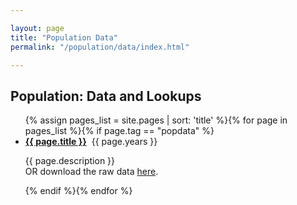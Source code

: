 ```yaml
---

layout: page
title: "Population Data"
permalink: "/population/data/index.html"

---
```

## Population: Data and Lookups


<ul>{% assign pages_list = site.pages | sort: 'title' %}{% for page in pages_list %}{% if page.tag == "popdata" %}<br /><li><b><a href="{{ page.url }}">{{ page.title }}</a></b>&nbsp;&nbsp;{{ page.years }}</li><p>{{ page.description }} <br />OR download the raw data <a href="{{ page.file }}">here</a>.</p>{% endif %}{% endfor %}</ul>